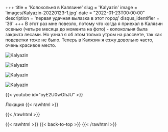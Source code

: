 +++
title = 'Колокольня в Калязине'
slug = 'Kalyazin'
image = 'images/Kalyazin-20220123-1.jpg'
date = "2022-01-23T00:00:00"
description = 'первая удачная вылазка в этот город'
disqus_identifier = '36'
+++
В этот раз мне повезло, потому что когда я приехал в Калязин осенью (четыре месяца до момента на фото) - колокольня была закрыта лесами. Но узнал я об этом только утром на рассвете, так как подсветки тоже не было.
Теперь в Калязин я езжу довольно часто, очень красивое место.

![Kalyazin](/images/Kalyazin-20220123-2.jpg)

![Kalyazin](/images/Kalyazin-20220123-3.jpg)

![Kalyazin](/images/Kalyazin-20220123-4.jpg)

![Kalyazin](/images/Kalyazin-20220123-5.jpg)

{{< youtube id="oyE2U0wOhJU" >}}

Локация
{{< rawhtml >}}
<div class="yandex-map-container">
<script type="text/javascript" charset="utf-8" async src="https://api-maps.yandex.ru/services/constructor/1.0/js/?um=constructor%3A60f62f4b785cf9de8e412fa84320388941d5a156c2ecfe7235a7384c43fa1ff1&amp;width=800&amp;height=400&amp;lang=ru_RU&amp;scroll=true"></script>
</div>
{{< /rawhtml >}}

{{< rawhtml >}}
{{< back-to-top >}}
{{< /rawhtml >}}

